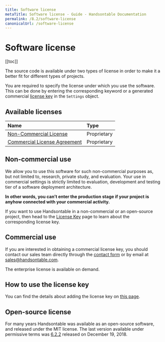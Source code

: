 ```yaml
---
title: Software license
metaTitle: Software license - Guide - Handsontable Documentation
permalink: /8.2/software-license
canonicalUrl: /software-license
---
```


# Software license

[[toc]]

The source code is available under two types of license in order to make it a better fit for different types of projects.

You are required to specify the license under which you use the software. This can be done by entering the corresponding keyword or a generated commercial [license key](@/guides/getting-started/license-key.md) in the `Settings` object.

## Available licenses

| Name | Type |
| :--- | :--- |
| [Non-Commercial License](https://handsontable.com/static/licenses/non-commercial/v2/handsontable-non-commercial-license.pdf) | Proprietary |
| [Commercial License Agreement](https://handsontable.com/static/licenses/v4.1/handsontable-general-terms.pdf) | Proprietary |

## Non-commercial use

We allow you to use this software for such non-commercial purposes as, but not limited to, research, private study, and evaluation. Your use in commercial settings is strictly limited to evaluation, development and testing tier of a software deployment architecture.

**In other words, you can’t enter the production stage if your project is anyhow connected with your commercial activity.**

If you want to use Handsontable in a non-commercial or an open-source project, then head to the [License Key](@/guides/getting-started/license-key.md) page to learn about the corresponding license key.

## Commercial use

If you are interested in obtaining a commercial license key, you should contact our sales team directly through the [contact form](https://handsontable.com/contact?category=request_for_quotation) or by email at [sales@handsontable.com](mailto:sales@handsontable.com).

The enterprise license is available on demand.

## How to use the license key

You can find the details about adding the license key on [this page](@/guides/getting-started/license-key.md).

## Open-source license

For many years Handsontable was available as an open-source software, and released under the MIT license. The last version available under permissive terms was [6.2.2](https://github.com/handsontable/handsontable/tree/6.2.2) released on December 19, 2018.
